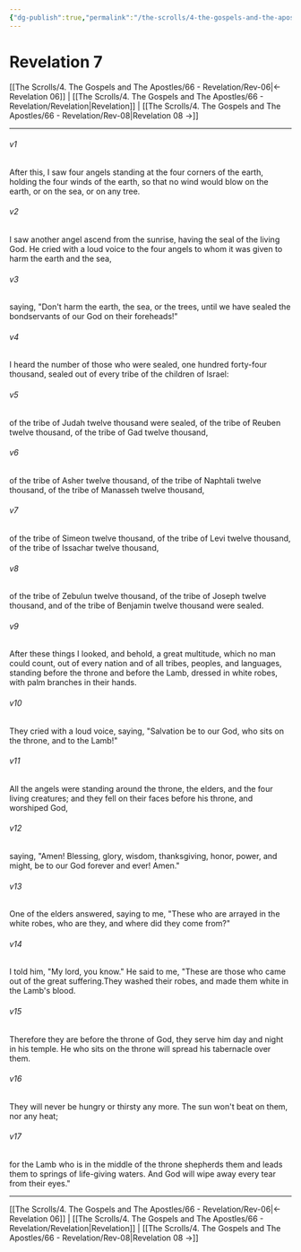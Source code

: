 ```yaml
---
{"dg-publish":true,"permalink":"/the-scrolls/4-the-gospels-and-the-apostles/66-revelation/rev-07/","tags":["TheScrolls","GospelsApostles"]}
---
```



# Revelation 7

[[The Scrolls/4. The Gospels and The Apostles/66 - Revelation/Rev-06\|← Revelation 06]] | [[The Scrolls/4. The Gospels and The Apostles/66 - Revelation/Revelation\|Revelation]] | [[The Scrolls/4. The Gospels and The Apostles/66 - Revelation/Rev-08\|Revelation 08 →]]
***



###### v1 
After this, I saw four angels standing at the four corners of the earth, holding the four winds of the earth, so that no wind would blow on the earth, or on the sea, or on any tree. 

###### v2 
I saw another angel ascend from the sunrise, having the seal of the living God. He cried with a loud voice to the four angels to whom it was given to harm the earth and the sea, 

###### v3 
saying, "Don't harm the earth, the sea, or the trees, until we have sealed the bondservants of our God on their foreheads!" 

###### v4 
I heard the number of those who were sealed, one hundred forty-four thousand, sealed out of every tribe of the children of Israel: 

###### v5 
of the tribe of Judah twelve thousand were sealed, of the tribe of Reuben twelve thousand, of the tribe of Gad twelve thousand, 

###### v6 
of the tribe of Asher twelve thousand, of the tribe of Naphtali twelve thousand, of the tribe of Manasseh twelve thousand, 

###### v7 
of the tribe of Simeon twelve thousand, of the tribe of Levi twelve thousand, of the tribe of Issachar twelve thousand, 

###### v8 
of the tribe of Zebulun twelve thousand, of the tribe of Joseph twelve thousand, and of the tribe of Benjamin twelve thousand were sealed. 

###### v9 
After these things I looked, and behold, a great multitude, which no man could count, out of every nation and of all tribes, peoples, and languages, standing before the throne and before the Lamb, dressed in white robes, with palm branches in their hands. 

###### v10 
They cried with a loud voice, saying, "Salvation be to our God, who sits on the throne, and to the Lamb!" 

###### v11 
All the angels were standing around the throne, the elders, and the four living creatures; and they fell on their faces before his throne, and worshiped God, 

###### v12 
saying, "Amen! Blessing, glory, wisdom, thanksgiving, honor, power, and might, be to our God forever and ever! Amen." 

###### v13 
One of the elders answered, saying to me, "These who are arrayed in the white robes, who are they, and where did they come from?" 

###### v14 
I told him, "My lord, you know." He said to me, "These are those who came out of the great suffering.They washed their robes, and made them white in the Lamb's blood. 

###### v15 
Therefore they are before the throne of God, they serve him day and night in his temple. He who sits on the throne will spread his tabernacle over them. 

###### v16 
They will never be hungry or thirsty any more. The sun won't beat on them, nor any heat; 

###### v17 
for the Lamb who is in the middle of the throne shepherds them and leads them to springs of life-giving waters. And God will wipe away every tear from their eyes."

***
[[The Scrolls/4. The Gospels and The Apostles/66 - Revelation/Rev-06\|← Revelation 06]] | [[The Scrolls/4. The Gospels and The Apostles/66 - Revelation/Revelation\|Revelation]] | [[The Scrolls/4. The Gospels and The Apostles/66 - Revelation/Rev-08\|Revelation 08 →]]
